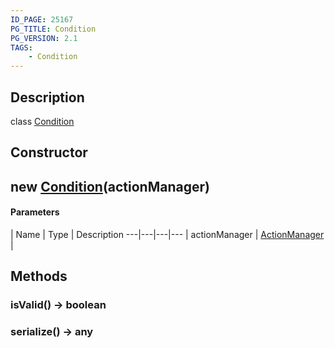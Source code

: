 ```yaml
---
ID_PAGE: 25167
PG_TITLE: Condition
PG_VERSION: 2.1
TAGS:
    - Condition
---
```

## Description

class [Condition](/classes/3.1/Condition)



## Constructor

## new [Condition](/classes/3.1/Condition)(actionManager)



#### Parameters
 | Name | Type | Description
---|---|---|---
 | actionManager | [ActionManager](/classes/3.1/ActionManager) | 

## Methods

### isValid() &rarr; boolean


### serialize() &rarr; any


